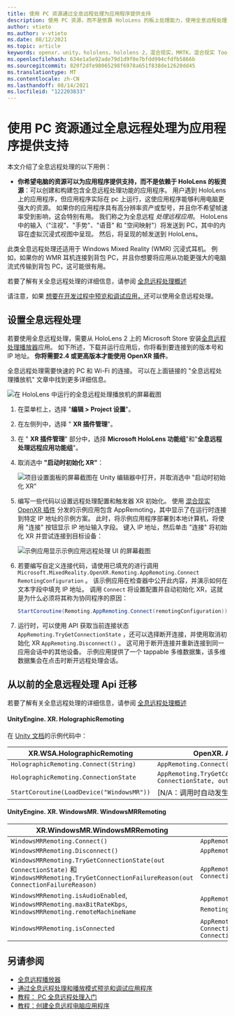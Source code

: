 ```yaml
---
title: 使用 PC 资源通过全息远程处理为应用程序提供支持
description: 使用 PC 资源，而不是依靠 HoloLens 的板上处理能力，使用全息远程处理为应用程序提供支持
author: vtieto
ms.author: v-vtieto
ms.date: 08/12/2021
ms.topic: article
keywords: openxr，unity，hololens，hololens 2，混合现实，MRTK，混合现实 Toolkit，增加的现实，虚拟现实，混合现实耳机，学习，教程，入门，全息远程处理，桌面，预览，调试
ms.openlocfilehash: 634e1a5e92ade79d1d9f0e7bfdd994cfdfb5866b
ms.sourcegitcommit: 820f2dfe98065298f6978a651f838de12620dd45
ms.translationtype: MT
ms.contentlocale: zh-CN
ms.lasthandoff: 08/14/2021
ms.locfileid: "122203833"
---
```

# <a name="use-pc-resources-to-power-your-app-with-holographic-remoting"></a>使用 PC 资源通过全息远程处理为应用程序提供支持

本文介绍了全息远程处理的以下用例：

-  **你希望电脑的资源可以为应用程序提供支持，而不是依赖于 HoloLens 的板资源**：可以创建和构建包含全息远程处理功能的应用程序。 用户遇到 HoloLens 上的应用程序，但应用程序实际在 pc 上运行，这使应用程序能够利用电脑更强大的资源。 如果你的应用程序具有高分辨率资产或型号，并且你不希望帧速率受到影响，这会特别有用。 我们称之为全息远程 _处理远程应用_。 HoloLens 中的输入（"注视"、"手势"、"语音" 和 "空间映射"）将发送到 PC，其中的内容在虚拟沉浸式视图中呈现。 然后，将呈现的帧发送到 HoloLens。

此类全息远程处理还适用于 Windows Mixed Reality (WMR) 沉浸式耳机。 例如，如果你的 WMR 耳机连接到背包 PC，并且你想要将应用从功能更强大的电脑流式传输到背包 PC，这可能很有用。

若要了解有关全息远程处理的详细信息，请参阅 [全息远程处理概述](../platform-capabilities-and-apis/holographic-remoting-overview.md)

请注意，如果 [想要在开发过程中预览和调试应用，](preview-and-debug-your-app.md)还可以使用全息远程处理。

## <a name="set-up-holographic-remoting"></a>设置全息远程处理

若要使用全息远程处理，需要从 HoloLens 2 上的 Microsoft Store 安装[全息远程处理播放器](../platform-capabilities-and-apis/holographic-remoting-player.md)应用。 如下所述，下载并运行应用后，你将看到要连接到的版本号和 IP 地址。 **你将需要2.4 或更高版本才能使用 OpenXR 插件**。

全息远程处理需要快速的 PC 和 Wi-Fi 的连接。 可以在上面链接的 "全息远程处理播放机" 文章中找到更多详细信息。

![在 HoloLens 中运行的全息远程处理播放机的屏幕截图](images/openxr-features-img-01.png)

1. 在菜单栏上，选择 "**编辑 > Project 设置**"。
1. 在左侧列中，选择 " **XR 插件管理**"。
1. 在 " **XR 插件管理**" 部分中，选择 **Microsoft HoloLens 功能组**"和"**全息远程处理远程应用功能组**"。
1. 取消选中 **"启动时初始化 XR"**：

    ![项目设置面板的屏幕截图在 Unity 编辑器中打开，并取消选中 "启动时初始化 XR"](images/001-openxr-features.png)

1. 编写一些代码以设置远程处理配置和触发器 XR 初始化。 使用 [混合现实 OpenXR 插件](./xr-project-setup.md#unity-sample-projects-for-openxr-and-hololens-2) 分发的示例应用包含 AppRemoting，其中显示了在运行时连接到特定 IP 地址的示例方案。 此时，将示例应用程序部署到本地计算机，将使用 "连接" 按钮显示 IP 地址输入字段。 键入 IP 地址，然后单击 "连接" 将初始化 XR 并尝试连接到目标设备：

    ![示例应用显示示例应用远程处理 UI 的屏幕截图](images/openxr-sample-app-remoting.png)

1. 若要编写自定义连接代码，请使用已填充的进行调用 `Microsoft.MixedReality.OpenXR.Remoting.AppRemoting.Connect` `RemotingConfiguration` 。 该示例应用在检查器中公开此内容，并演示如何在文本字段中填充 IP 地址。 调用 `Connect` 将设置配置并自动初始化 XR，这就是为什么必须将其称为协同程序的原因：

    ``` cs
    StartCoroutine(Remoting.AppRemoting.Connect(remotingConfiguration));
    ```

1. 运行时，可以使用 API 获取当前连接状态 `AppRemoting.TryGetConnectionState` ，还可以选择断开连接，并使用取消初始化 XR `AppRemoting.Disconnect()` 。 这可用于断开连接并重新连接到同一应用会话中的其他设备。 示例应用提供了一个 tappable 多维数据集，该多维数据集会在点击时断开远程处理会话。

## <a name="migrate-from-previous-holographic-remoting-apis"></a>从以前的全息远程处理 Api 迁移

若要了解有关全息远程处理的详细信息，请参阅 [全息远程处理概述](../platform-capabilities-and-apis/holographic-remoting-overview.md)

#### <a name="unityenginexrwsaholographicremoting"></a>UnityEngine. XR. HolographicRemoting

在 [Unity 文档](https://docs.unity3d.com/2018.4/Documentation/ScriptReference/XR.WSA.HolographicRemoting.html)的示例代码中：

| XR.WSA.HolographicRemoting | OpenXR. AppRemoting |
| ---- | ---- |
| `HolographicRemoting.Connect(String)` | `AppRemoting.Connect(RemotingConfiguration)` |
| `HolographicRemoting.ConnectionState` | `AppRemoting.TryGetConnectionState(out ConnectionState, out DisconnectReason)`|
| `StartCoroutine(LoadDevice("WindowsMR"))`| [N/A：调用时自动发生 `AppRemoting.Connect` ]  |

#### <a name="unityenginexrwindowsmrwindowsmrremoting"></a>UnityEngine. XR. WindowsMR. WindowsMRRemoting

| XR.WindowsMR.WindowsMRRemoting | OpenXR. AppRemoting |
| ---- | ---- |
| `WindowsMRRemoting.Connect()` | `AppRemoting.Connect(RemotingConfiguration)` |
| `WindowsMRRemoting.Disconnect()` | `AppRemoting.Disconnect()` |
| `WindowsMRRemoting.TryGetConnectionState(out ConnectionState)` 和 `WindowsMRRemoting.TryGetConnectionFailureReason(out ConnectionFailureReason)`| `AppRemoting.TryGetConnectionState(out ConnectionState, out DisconnectReason)`|
| `WindowsMRRemoting.isAudioEnabled`, `WindowsMRRemoting.maxBitRateKbps`, `WindowsMRRemoting.remoteMachineName` | `AppRemoting.Connect`通过 `RemotingConfiguration` 结构传入 |
| `WindowsMRRemoting.isConnected` | `AppRemoting.TryGetConnectionState(out ConnectionState state, out _) && state == ConnectionState.Connected`

## <a name="see-also"></a>另请参阅

* [全息远程播放器](../platform-capabilities-and-apis/holographic-remoting-player.md)
* [通过全息远程处理和播放模式预览和调试应用程序](preview-and-debug-your-app.md)
* [教程： PC 全息远程处理入门](../unity/tutorials/mr-learning-pc-holographic-remoting-01.md)
* [教程：创建全息远程电脑应用程序](../unity/tutorials/mr-learning-pc-holographic-remoting-02.md)
